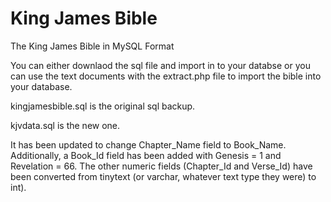 King James Bible
==============

The King James Bible in MySQL Format

You can either downlaod the sql file and import in to your databse or you can use the text documents with the extract.php file to import the bible into your database.

kingjamesbible.sql is the original sql backup.

kjvdata.sql is the new one.

It has been updated to change Chapter_Name field to Book_Name. Additionally, a Book_Id field has been added with Genesis = 1 and Revelation = 66. The other numeric fields (Chapter_Id and Verse_Id) have been converted from tinytext (or varchar, whatever text type they were) to int).
